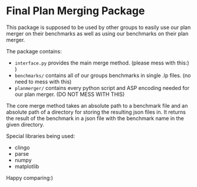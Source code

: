 # Final Plan Merging Package

This package is supposed to be used by other groups to easily use our plan merger on their benchmarks as well as using our benchmarks on their plan merger.

The package contains:
- `interface.py` provides the main merge method. (please mess with this:) )
- `benchmarks/` contains all of our groups benchmarks in single .lp files. (no need to mess with this)
- `planmerger/` contains every python script and ASP encoding needed for our plan merger. (DO NOT MESS WITH THIS)

The core merge method takes an absolute path to a benchmark file and an absolute path of a directory for storing the resulting json files in.
It returns the result of the benchmark in a json file with the benchmark name in the given directory.

Special libraries being used:
- clingo
- parse
- numpy
- matplotlib

Happy comparing:)
